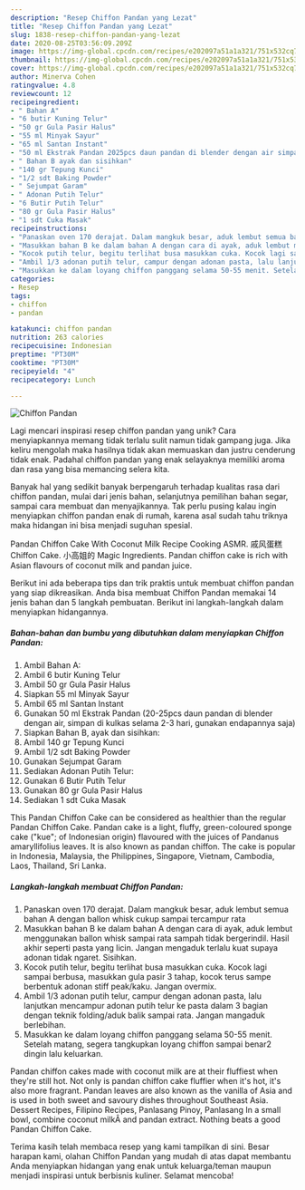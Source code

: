 ```yaml
---
description: "Resep Chiffon Pandan yang Lezat"
title: "Resep Chiffon Pandan yang Lezat"
slug: 1838-resep-chiffon-pandan-yang-lezat
date: 2020-08-25T03:56:09.209Z
image: https://img-global.cpcdn.com/recipes/e202097a51a1a321/751x532cq70/chiffon-pandan-foto-resep-utama.jpg
thumbnail: https://img-global.cpcdn.com/recipes/e202097a51a1a321/751x532cq70/chiffon-pandan-foto-resep-utama.jpg
cover: https://img-global.cpcdn.com/recipes/e202097a51a1a321/751x532cq70/chiffon-pandan-foto-resep-utama.jpg
author: Minerva Cohen
ratingvalue: 4.8
reviewcount: 12
recipeingredient:
- " Bahan A"
- "6 butir Kuning Telur"
- "50 gr Gula Pasir Halus"
- "55 ml Minyak Sayur"
- "65 ml Santan Instant"
- "50 ml Ekstrak Pandan 2025pcs daun pandan di blender dengan air simpan di kulkas selama 23 hari gunakan endapannya saja"
- " Bahan B ayak dan sisihkan"
- "140 gr Tepung Kunci"
- "1/2 sdt Baking Powder"
- " Sejumpat Garam"
- " Adonan Putih Telur"
- "6 Butir Putih Telur"
- "80 gr Gula Pasir Halus"
- "1 sdt Cuka Masak"
recipeinstructions:
- "Panaskan oven 170 derajat. Dalam mangkuk besar, aduk lembut semua bahan A dengan ballon whisk cukup sampai tercampur rata"
- "Masukkan bahan B ke dalam bahan A dengan cara di ayak, aduk lembut menggunakan ballon whisk sampai rata sampah tidak bergerindil. Hasil akhir seperti pasta yang licin. Jangan mengaduk terlalu kuat supaya adonan tidak ngaret. Sisihkan."
- "Kocok putih telur, begitu terlihat busa masukkan cuka. Kocok lagi sampai berbusa, masukkan gula pasir 3 tahap, kocok terus sampe berbentuk adonan stiff peak/kaku. Jangan overmix."
- "Ambil 1/3 adonan putih telur, campur dengan adonan pasta, lalu lanjutkan mencampur adonan putih telur ke pasta dalam 3 bagian dengan teknik folding/aduk balik sampai rata. Jangan mangaduk berlebihan."
- "Masukkan ke dalam loyang chiffon panggang selama 50-55 menit. Setelah matang, segera tangkupkan loyang chiffon sampai benar2 dingin lalu keluarkan."
categories:
- Resep
tags:
- chiffon
- pandan

katakunci: chiffon pandan 
nutrition: 263 calories
recipecuisine: Indonesian
preptime: "PT30M"
cooktime: "PT30M"
recipeyield: "4"
recipecategory: Lunch

---
```



![Chiffon Pandan](https://img-global.cpcdn.com/recipes/e202097a51a1a321/751x532cq70/chiffon-pandan-foto-resep-utama.jpg)

Lagi mencari inspirasi resep chiffon pandan yang unik? Cara menyiapkannya memang tidak terlalu sulit namun tidak gampang juga. Jika keliru mengolah maka hasilnya tidak akan memuaskan dan justru cenderung tidak enak. Padahal chiffon pandan yang enak selayaknya memiliki aroma dan rasa yang bisa memancing selera kita.

Banyak hal yang sedikit banyak berpengaruh terhadap kualitas rasa dari chiffon pandan, mulai dari jenis bahan, selanjutnya pemilihan bahan segar, sampai cara membuat dan menyajikannya. Tak perlu pusing kalau ingin menyiapkan chiffon pandan enak di rumah, karena asal sudah tahu triknya maka hidangan ini bisa menjadi suguhan spesial.

Pandan Chiffon Cake With Coconut Milk Recipe Cooking ASMR. 戚风蛋糕 Chiffon Cake. 小高姐的 Magic Ingredients. Pandan chiffon cake is rich with Asian flavours of coconut milk and pandan juice.


Berikut ini ada beberapa tips dan trik praktis untuk membuat chiffon pandan yang siap dikreasikan. Anda bisa membuat Chiffon Pandan memakai 14 jenis bahan dan 5 langkah pembuatan. Berikut ini langkah-langkah dalam menyiapkan hidangannya.

<!--inarticleads1-->

##### Bahan-bahan dan bumbu yang dibutuhkan dalam menyiapkan Chiffon Pandan:

1. Ambil  Bahan A:
1. Ambil 6 butir Kuning Telur
1. Ambil 50 gr Gula Pasir Halus
1. Siapkan 55 ml Minyak Sayur
1. Ambil 65 ml Santan Instant
1. Gunakan 50 ml Ekstrak Pandan (20-25pcs daun pandan di blender dengan air, simpan di kulkas selama 2-3 hari, gunakan endapannya saja)
1. Siapkan  Bahan B, ayak dan sisihkan:
1. Ambil 140 gr Tepung Kunci
1. Ambil 1/2 sdt Baking Powder
1. Gunakan  Sejumpat Garam
1. Sediakan  Adonan Putih Telur:
1. Gunakan 6 Butir Putih Telur
1. Gunakan 80 gr Gula Pasir Halus
1. Sediakan 1 sdt Cuka Masak


This Pandan Chiffon Cake can be considered as healthier than the regular Pandan Chiffon Cake. Pandan cake is a light, fluffy, green-coloured sponge cake (&#34;kue&#34;; of Indonesian origin) flavoured with the juices of Pandanus amaryllifolius leaves. It is also known as pandan chiffon. The cake is popular in Indonesia, Malaysia, the Philippines, Singapore, Vietnam, Cambodia, Laos, Thailand, Sri Lanka. 

<!--inarticleads2-->

##### Langkah-langkah membuat Chiffon Pandan:

1. Panaskan oven 170 derajat. Dalam mangkuk besar, aduk lembut semua bahan A dengan ballon whisk cukup sampai tercampur rata
1. Masukkan bahan B ke dalam bahan A dengan cara di ayak, aduk lembut menggunakan ballon whisk sampai rata sampah tidak bergerindil. Hasil akhir seperti pasta yang licin. Jangan mengaduk terlalu kuat supaya adonan tidak ngaret. Sisihkan.
1. Kocok putih telur, begitu terlihat busa masukkan cuka. Kocok lagi sampai berbusa, masukkan gula pasir 3 tahap, kocok terus sampe berbentuk adonan stiff peak/kaku. Jangan overmix.
1. Ambil 1/3 adonan putih telur, campur dengan adonan pasta, lalu lanjutkan mencampur adonan putih telur ke pasta dalam 3 bagian dengan teknik folding/aduk balik sampai rata. Jangan mangaduk berlebihan.
1. Masukkan ke dalam loyang chiffon panggang selama 50-55 menit. Setelah matang, segera tangkupkan loyang chiffon sampai benar2 dingin lalu keluarkan.


Pandan chiffon cakes made with coconut milk are at their fluffiest when they&#39;re still hot. Not only is pandan chiffon cake fluffier when it&#39;s hot, it&#39;s also more fragrant. Pandan leaves are also known as the vanilla of Asia and is used in both sweet and savoury dishes throughout Southeast Asia. Dessert Recipes, Filipino Recipes, Panlasang Pinoy, Panlasang In a small bowl, combine coconut milkÂ and pandan extract. Nothing beats a good Pandan Chiffon Cake. 

Terima kasih telah membaca resep yang kami tampilkan di sini. Besar harapan kami, olahan Chiffon Pandan yang mudah di atas dapat membantu Anda menyiapkan hidangan yang enak untuk keluarga/teman maupun menjadi inspirasi untuk berbisnis kuliner. Selamat mencoba!
